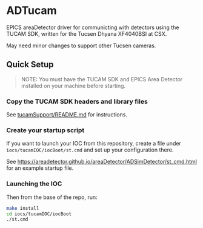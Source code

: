 # ADTucam
EPICS areaDetector driver for communicting with detectors using the TUCAM SDK, written for the Tucsen Dhyana XF4040BSI at CSX.

May need minor changes to support other Tucsen cameras.

## Quick Setup 

> NOTE: You must have the TUCAM SDK and EPICS Area Detector installed on your machine before starting.

### Copy the TUCAM SDK headers and library files

See [tucamSupport/README.md](./tucamSupport/README.md) for instructions.

### Create your startup script

If you want to launch your IOC from this repository, create a file under `iocs/tucamIOC/iocBoot/st.cmd` and set up your configuration there.

See https://areadetector.github.io/areaDetector/ADSimDetector/st_cmd.html for an example startup file.
### Launching the IOC

Then from the base of the repo, run:
```bash
make install
cd iocs/tucamIOC/iocBoot
./st.cmd
```
